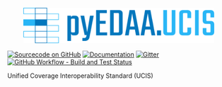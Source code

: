 <p align="center">
  <a title="edaa-org.github.io/pyEDAA.UCIS" href="https://edaa-org.github.io/pyEDAA.UCIS"><img height="80px" src="doc/_static/logo.svg"/></a>
</p>

[![Sourcecode on GitHub](https://img.shields.io/badge/pyEDAA-pyEDAA.UCIS-29b6f6.svg?longCache=true&style=flat-square&logo=GitHub&labelColor=0277bd)](https://GitHub.com/edaa-org/pyEDAA.UCIS)
[![Documentation](https://img.shields.io/website?longCache=true&style=flat-square&label=edaa-org.github.io%2FpyEDAA.UCIS&logo=GitHub&logoColor=fff&up_color=blueviolet&up_message=Read%20now%20%E2%9E%9A&url=https%3A%2F%2Fedaa-org.github.io%2FpyEDAA.UCIS%2Findex.html)](https://edaa-org.github.io/pyEDAA.UCIS/)
[![Gitter](https://img.shields.io/badge/chat-on%20gitter-4db797.svg?longCache=true&style=flat-square&logo=gitter&logoColor=e8ecef)](https://gitter.im/hdl/community)  
[![GitHub Workflow - Build and Test Status](https://img.shields.io/github/workflow/status/edaa-org/pyEDAA.UCIS/Pipeline/main?longCache=true&style=flat-square&label=Build%20and%20Test&logo=GitHub%20Actions&logoColor=FFFFFF)](https://GitHub.com/edaa-org/pyEDAA.UCIS/actions/workflows/Pipeline.yml)

<!--
[![Sourcecode License](https://img.shields.io/pypi/l/pyEDAA.UCIS?longCache=true&style=flat-square&logo=Apache&label=code)](LICENSE.md)
[![Documentation License](https://img.shields.io/badge/doc-CC--BY%204.0-green?longCache=true&style=flat-square&logo=CreativeCommons&logoColor=fff)](LICENSE.md)

[![PyPI](https://img.shields.io/pypi/v/pyEDAA.UCIS?longCache=true&style=flat-square&logo=PyPI&logoColor=FBE072)](https://pypi.org/project/pyEDAA.UCIS/)
![PyPI - Status](https://img.shields.io/pypi/status/pyEDAA.UCIS?longCache=true&style=flat-square&logo=PyPI&logoColor=FBE072)
![PyPI - Python Version](https://img.shields.io/pypi/pyversions/pyEDAA.UCIS?longCache=true&style=flat-square&logo=PyPI&logoColor=FBE072)  

[![Libraries.io status for latest release](https://img.shields.io/librariesio/release/pypi/pyEDAA.UCIS?longCache=true&style=flat-square&logo=Libraries.io&logoColor=fff)](https://libraries.io/github/edaa-org/pyEDAA.UCIS)
[![Codacy - Quality](https://img.shields.io/codacy/grade/39d312bf98244961975559f141c3e000?longCache=true&style=flat-square&logo=Codacy)](https://app.codacy.com/gh/edaa-org/pyEDAA.UCIS)
[![Codacy - Coverage](https://img.shields.io/codacy/coverage/39d312bf98244961975559f141c3e000?longCache=true&style=flat-square&logo=Codacy)](https://app.codacy.com/gh/edaa-org/pyEDAA.UCIS)
[![Codecov - Branch Coverage](https://img.shields.io/codecov/c/github/edaa-org/pyEDAA.UCIS?longCache=true&style=flat-square&logo=Codecov)](https://codecov.io/gh/edaa-org/pyEDAA.UCIS)

[![Dependent repos (via libraries.io)](https://img.shields.io/librariesio/dependent-repos/pypi/pyEDAA.UCIS?longCache=true&style=flat-square&logo=GitHub)](https://GitHub.com/edaa-org/pyEDAA.UCIS/network/dependents)
[![Requires.io](https://img.shields.io/requires/github/edaa-org/pyEDAA.UCIS?longCache=true&style=flat-square)](https://requires.io/github/EDAA-ORG/pyEDAA.UCIS/requirements/?branch=main)
[![Libraries.io SourceRank](https://img.shields.io/librariesio/sourcerank/pypi/pyEDAA.UCIS?longCache=true&style=flat-square)](https://libraries.io/github/edaa-org/pyEDAA.UCIS/sourcerank)
-->

Unified Coverage Interoperability Standard (UCIS)
